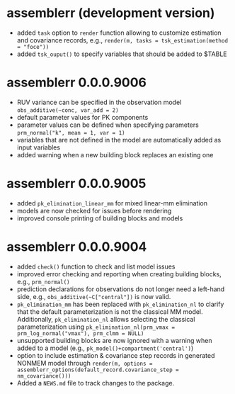 # assemblerr (development version)

* added `task` option to `render` function allowing to customize estimation and covariance records, e.g., `render(m, tasks = tsk_estimation(method = "foce"))`
* added `tsk_ouput()` to specify variables that should be added to $TABLE

# assemblerr 0.0.0.9006 
* RUV variance can be specified in the observation model `obs_additive(~conc, var_add = 2)`
* default parameter values for PK components
* parameter values can be defined when specifying parameters `prm_normal("k", mean = 1, var = 1)`
* variables that are not defined in the model are automatically added as input variables 
* added warning when a new building block replaces an existing one

# assemblerr 0.0.0.9005 
* added `pk_elimination_linear_mm` for mixed linear-mm elimination
* models are now checked for issues before rendering
* improved console printing of building blocks and models

# assemblerr 0.0.0.9004
* added `check()` function to check and list model issues  
* improved error checking and reporting when creating building blocks, e.g., `prm_normal()`
* prediction declarations for observations do not longer need a left-hand side, e.g., `obs_additive(~C["central"])` is now valid.
* `pk_elimination_mm` has been replaced with `pk_elimination_nl` to clarify that the default parameterization is not the classical MM model. Additionally, `pk_elimination_nl` allows selecting the classical parameterization using `pk_elimination_nl(prm_vmax = prm_log_normal("vmax"), prm_clmm = NULL)`
* unsupported building blocks are now ignored with a warning when added to a model (e.g., `pk_model()+compartment('central')`) 
* option to include estimation & covariance step records in generated NONMEM model through `render(m, options = assemblerr_options(default_record.covariance_step = nm_covariance()))`
* Added a `NEWS.md` file to track changes to the package.
